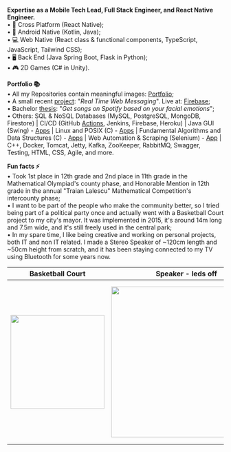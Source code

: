 **Expertise as a Mobile Tech Lead, Full Stack Engineer, and React Native Engineer.**  
• 🔁 Cross Platform (React Native);  
• 📱 Android Native (Kotlin, Java);  
• 💻 Web Native (React class & functional components, TypeScript, JavaScript, Tailwind CSS);  
• 🖥️ Back End (Java Spring Boot, Flask in Python);  
• 🎮 2D Games (C# in Unity).  

**Portfolio 📚**  
• All my Repositories contain meaningful images: [Portfolio](https://github.com/DanutGavrus?tab=repositories);  
• A small recent [project](https://github.com/DanutGavrus/Real-Time-Web-Messaging-using-React-TS-Firebase-and-Tailwind-CSS): "_Real Time Web Messaging_". Live at: [Firebase](https://live-chat-bde08.firebaseapp.com);    
• Bachelor [thesis](https://github.com/DanutGavrus/Get-songs-on-Spotify-based-on-your-facial-emotions): "_Get songs on Spotify based on your facial emotions_";  
• Others: SQL & NoSQL Databases (MySQL, PostgreSQL, MongoDB, Firestore) | CI/CD (GitHub [Actions](https://github.com/DanutGavrus/Real-Time-Web-Messaging-using-React-TS-Firebase-and-Tailwind-CSS/actions), Jenkins, Firebase, Heroku) | Java GUI (Swing) - [Apps](https://github.com/DanutGavrus/5-Java-apps-with-GUIs) | Linux and POSIX (C) - [Apps](https://github.com/DanutGavrus/3-C-apps-about-POSIX) | Fundamental Algorithms and Data Structures (C) - [Apps](https://github.com/DanutGavrus/9-C-apps-about-Fundamental-Algorithms-and-Data-Structures) | Web Automation & Scraping (Selenium) - [App](https://github.com/DanutGavrus/Web-Scraping-using-Selenium-in-Python) | C++, Docker, Tomcat, Jetty, Kafka, ZooKeeper, RabbitMQ, Swagger, Testing, HTML, CSS, Agile, and more.  

**Fun facts ⚡**  
• Took 1st place in 12th grade and 2nd place in 11th grade in the Mathematical Olympiad's county phase, and Honorable Mention in 12th grade in the annual "Traian Lalescu" Mathematical Competition's intercounty phase;  
• I want to be part of the people who make the community better, so I tried being part of a political party once and actually went with a Basketball Court project to my city's mayor. It was implemented in 2015, it's around 14m long and 7.5m wide, and it's still freely used in the central park;  
• In my spare time, I like being creative and working on personal projects, both IT and non IT related. I made a Stereo Speaker of ~120cm length and ~50cm height from scratch, and it has been staying connected to my TV using Bluetooth for some years now.

| Basketball Court | Speaker - leds off  | Speaker - leds on |
| ------------- | ------------- | ------------- |
| <img src="https://user-images.githubusercontent.com/56603839/226368235-6684955b-5061-42e8-b874-36802d75b767.png" width="218"> | <img src="https://user-images.githubusercontent.com/56603839/226370733-23297580-88c2-4f1d-af85-b24763c24828.png" width="350"> | <img src="https://user-images.githubusercontent.com/56603839/226368358-58c7da4f-cc46-4b55-8581-64f12878c730.png" width="375">
